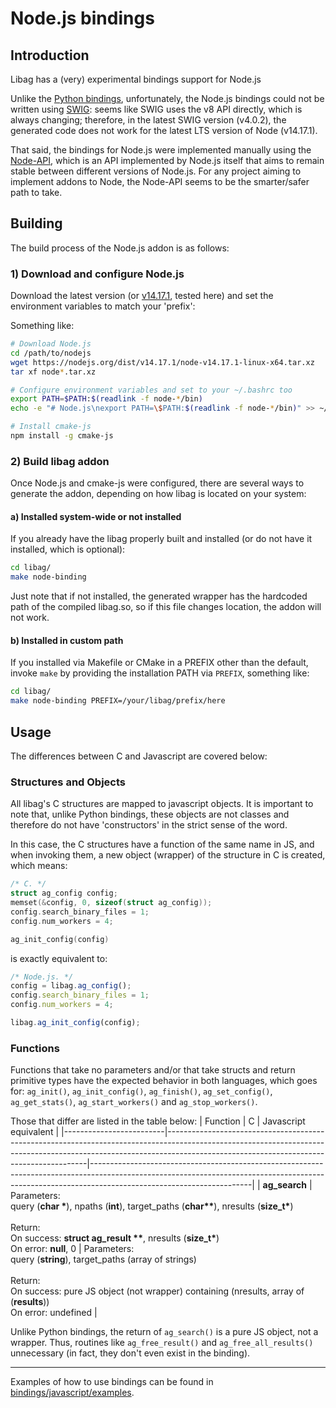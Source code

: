 # Node.js bindings

## Introduction
Libag has a (very) experimental bindings support for Node.js

Unlike the
[Python bindings](https://github.com/Theldus/libag/tree/master/bindings/python),
unfortunately, the Node.js bindings could not be written using
[SWIG](http://www.swig.org/): seems like SWIG uses the v8 API directly, which is
always changing; therefore, in the latest SWIG version (v4.0.2), the generated code
does not work for the latest LTS version of Node (v14.17.1).

That said, the bindings for Node.js were implemented manually using the
[Node-API](https://nodejs.org/dist/latest-v14.x/docs/api/n-api.html), which is an
API implemented by Node.js itself that aims to remain stable between different
versions of Node.js. For any project aiming to implement addons to Node, the
Node-API seems to be the smarter/safer path to take.

## Building
The build process of the Node.js addon is as follows:

### 1) Download and configure Node.js
Download the latest version (or
[v14.17.1](https://nodejs.org/dist/v14.17.1/node-v14.17.1-linux-x64.tar.xz),
tested here) and set the environment variables to match your 'prefix':

Something like:
```bash
# Download Node.js
cd /path/to/nodejs
wget https://nodejs.org/dist/v14.17.1/node-v14.17.1-linux-x64.tar.xz
tar xf node*.tar.xz

# Configure environment variables and set to your ~/.bashrc too
export PATH=$PATH:$(readlink -f node-*/bin)
echo -e "# Node.js\nexport PATH=\$PATH:$(readlink -f node-*/bin)" >> ~/.bashrc

# Install cmake-js
npm install -g cmake-js
```
### 2) Build libag addon
Once Node.js and cmake-js were configured, there are several ways to generate the
addon, depending on how libag is located on your system:

#### a) Installed system-wide or not installed
If you already have the libag properly built and installed (or do not have it installed,
which is optional):
```bash
cd libag/
make node-binding
```
Just note that if not installed, the generated wrapper has the hardcoded path of the
compiled libag.so, so if this file changes location, the addon will not work.

#### b) Installed in custom path
If you installed via Makefile or CMake in a PREFIX other than the default, invoke
`make` by providing the installation PATH via `PREFIX`, something like:
```bash
cd libag/
make node-binding PREFIX=/your/libag/prefix/here
```
## Usage
The differences between C and Javascript are covered below:

### Structures and Objects
All libag's C structures are mapped to javascript objects. It is important to note
that, unlike Python bindings, these objects are not classes and therefore do not
have 'constructors' in the strict sense of the word.

In this case, the C structures have a function of the same name in JS, and when
invoking them, a new object (wrapper) of the structure in C is created, which means:
```c
/* C. */
struct ag_config config;
memset(&config, 0, sizeof(struct ag_config));
config.search_binary_files = 1;
config.num_workers = 4;

ag_init_config(config)
```
is exactly equivalent to:
```javascript
/* Node.js. */
config = libag.ag_config();
config.search_binary_files = 1;
config.num_workers = 4;

libag.ag_init_config(config);
```

### Functions
Functions that take no parameters and/or that take structs and return primitive
types have the expected behavior in both languages, which goes for: `ag_init()`,
`ag_init_config()`, `ag_finish()`, `ag_set_config()`, `ag_get_stats()`,
`ag_start_workers()` and `ag_stop_workers()`.

Those that differ are listed in the table below:
| Function                | C                                                                                                                                                                                                                    | Javascript equivalent                                                                                                                                                                                  |
|-------------------------|----------------------------------------------------------------------------------------------------------------------------------------------------------------------------------------------------------------------|----------------------------------------------------------------------------------------------------------------------------------------------------------------------------------------------------|
| **ag_search**           | Parameters:<br>query (**char \***), npaths (**int**), target_paths (**char\*\***), nresults (**size_t\***)<br><br>Return:<br>On success: **struct ag_result \*\***, nresults (**size_t\***)<br>On error: **null**, 0 | Parameters:<br>query (**string**), target_paths (array of strings)<br><br>Return:<br>On success: pure JS object (not wrapper) containing (nresults, array of (**results**))<br>On error: undefined |

Unlike Python bindings, the return of `ag_search()` is a pure JS object, not a
wrapper. Thus, routines like `ag_free_result()` and `ag_free_all_results()`
unnecessary (in fact, they don't even exist in the binding).

---

Examples of how to use bindings can be found in
[bindings/javascript/examples](https://github.com/Theldus/libag/tree/master/bindings/javascript/examples).
